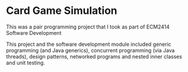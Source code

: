 # Card Game Simulation
This was a pair programming project that I took as part of ECM2414 Software Development

This project and the software development module included generic programming (and Java generics), concurrent programming (via Java threads), design patterns, networked programs and nested inner classes and unit testing.
